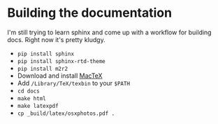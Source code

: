 # Building the documentation

I'm still trying to learn sphinx and come up with a workflow for building docs.  Right now it's pretty kludgy.

- `pip install sphinx`
- `pip install sphinx-rtd-theme`
- `pip install m2r2`
- Download and install [MacTeX](https://tug.org/mactex/)
- Add `/Library/TeX/texbin` to your `$PATH`
- `cd docs`
- `make html`
- `make latexpdf`
- `cp _build/latex/osxphotos.pdf .`
